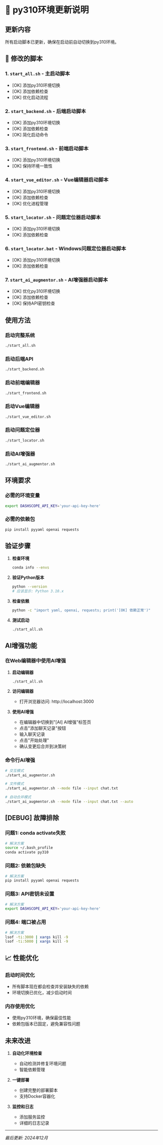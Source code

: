 # 🔄 py310环境更新说明

## 更新内容

所有启动脚本已更新，确保在启动前自动切换到py310环境。

## 📝 修改的脚本

### 1. `start_all.sh` - 主启动脚本
- [OK] 添加py310环境切换
- [OK] 添加依赖检查
- [OK] 优化启动流程

### 2. `start_backend.sh` - 后端启动脚本
- [OK] 添加py310环境切换
- [OK] 添加依赖检查
- [OK] 简化启动命令

### 3. `start_frontend.sh` - 前端启动脚本
- [OK] 添加py310环境切换
- [OK] 保持环境一致性

### 4. `start_vue_editor.sh` - Vue编辑器启动脚本
- [OK] 添加py310环境切换
- [OK] 添加依赖检查
- [OK] 优化进程管理

### 5. `start_locator.sh` - 问题定位器启动脚本
- [OK] 添加py310环境切换
- [OK] 添加依赖检查

### 6. `start_locator.bat` - Windows问题定位器启动脚本
- [OK] 添加py310环境切换
- [OK] 添加依赖检查

### 7. `start_ai_augmentor.sh` - AI增强器启动脚本
- [OK] 优化py310环境切换
- [OK] 添加依赖检查
- [OK] 保持API密钥检查

## 使用方法

### 启动完整系统
```bash
./start_all.sh
```

### 启动后端API
```bash
./start_backend.sh
```

### 启动前端编辑器
```bash
./start_frontend.sh
```

### 启动Vue编辑器
```bash
./start_vue_editor.sh
```

### 启动问题定位器
```bash
./start_locator.sh
```

### 启动AI增强器
```bash
./start_ai_augmentor.sh
```

## 环境要求

### 必需的环境变量
```bash
export DASHSCOPE_API_KEY='your-api-key-here'
```

### 必需的依赖包
```bash
pip install pyyaml openai requests
```

## 验证步骤

1. **检查环境**
   ```bash
   conda info --envs
   ```

2. **验证Python版本**
   ```bash
   python --version
   # 应该显示: Python 3.10.x
   ```

3. **检查依赖**
   ```bash
   python -c "import yaml, openai, requests; print('[OK] 依赖正常')"
   ```

4. **测试启动**
   ```bash
   ./start_all.sh
   ```

## AI增强功能

### 在Web编辑器中使用AI增强

1. **启动编辑器**
   ```bash
   ./start_all.sh
   ```

2. **访问编辑器**
   - 打开浏览器访问: http://localhost:3000

3. **使用AI增强**
   - 在编辑器中切换到"[AI] AI增强"标签页
   - 点击"添加聊天记录"按钮
   - 输入聊天记录
   - 点击"开始处理"
   - 确认变更后合并到决策树

### 命令行AI增强

```bash
# 交互模式
./start_ai_augmentor.sh

# 文件模式
./start_ai_augmentor.sh --mode file --input chat.txt

# 自动合并模式
./start_ai_augmentor.sh --mode file --input chat.txt --auto
```

## [DEBUG] 故障排除

### 问题1: conda activate失败
```bash
# 解决方案
source ~/.bash_profile
conda activate py310
```

### 问题2: 依赖包缺失
```bash
# 解决方案
pip install pyyaml openai requests
```

### 问题3: API密钥未设置
```bash
# 解决方案
export DASHSCOPE_API_KEY='your-api-key-here'
```

### 问题4: 端口被占用
```bash
# 解决方案
lsof -ti:3000 | xargs kill -9
lsof -ti:5000 | xargs kill -9
```

## 📈 性能优化

### 启动时间优化
- 所有脚本现在都会检查并安装缺失的依赖
- 环境切换已优化，减少启动时间

### 内存使用优化
- 使用py310环境，确保最佳性能
- 依赖包版本已固定，避免兼容性问题

## 未来改进

1. **自动化环境检查**
   - 自动检测并修复环境问题
   - 智能依赖管理

2. **一键部署**
   - 创建完整的部署脚本
   - 支持Docker容器化

3. **监控和日志**
   - 添加服务监控
   - 详细的日志记录

---

*最后更新: 2024年12月* 